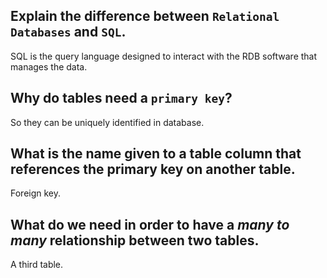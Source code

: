 ## Explain the difference between `Relational Databases` and `SQL`.
SQL is the query language designed to interact with the RDB software that manages the data.

## Why do tables need a `primary key`?
So they can be uniquely identified in database.

## What is the name given to a table column that references the primary key on another table.
Foreign key.

## What do we need in order to have a _many to many_ relationship between two tables.
A third table.